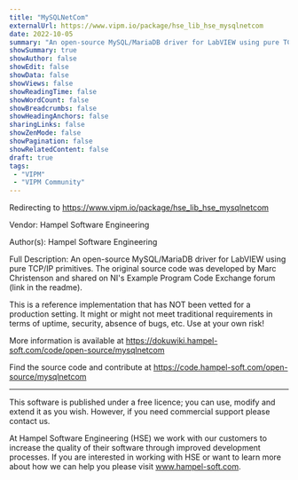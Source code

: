 ```yaml
---
title: "MySQLNetCom"
externalUrl: https://www.vipm.io/package/hse_lib_hse_mysqlnetcom
date: 2022-10-05
summary: "An open-source MySQL/MariaDB driver for LabVIEW using pure TCP/IP primitives."
showSummary: true
showAuthor: false
showEdit: false
showData: false
showViews: false
showReadingTime: false
showWordCount: false
showBreadcrumbs: false
showHeadingAnchors: false
sharingLinks: false
showZenMode: false
showPagination: false
showRelatedContent: false
draft: true
tags:
 - "VIPM"
 - "VIPM Community"
---
```


Redirecting to https://www.vipm.io/package/hse_lib_hse_mysqlnetcom

Vendor: Hampel Software Engineering

Author(s): Hampel Software Engineering
 
Full Description:
An open-source MySQL/MariaDB driver for LabVIEW using pure TCP/IP primitives. The original source code was developed by Marc Christenson and shared on NI's Example Program Code Exchange forum (link in the readme).

This is a reference implementation that has NOT been vetted for a production setting. It might or might not meet traditional requirements in terms of uptime, security, absence of bugs, etc. Use at your own risk!

More information is available at
https://dokuwiki.hampel-soft.com/code/open-source/mysqlnetcom

Find the source code and contribute at 
https://code.hampel-soft.com/open-source/mysqlnetcom

--- 

This software is published under a free licence; you can use, modify and extend it as you wish. However, if you need commercial support please contact us. 

At Hampel Software Engineering (HSE) we work with our customers to increase the quality of their software through improved development processes. If you are interested in working with HSE or want to learn more about how we can help you please visit www.hampel-soft.com.